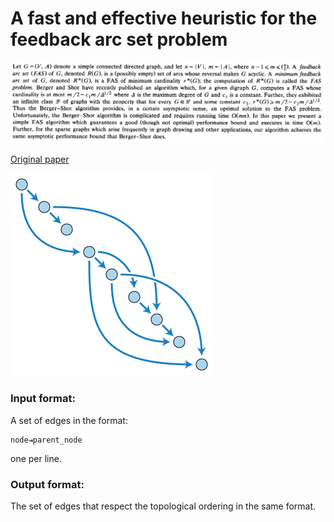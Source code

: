 # A fast and effective heuristic for the feedback arc set problem

<img src="Abstract.png" width="800">



[Original paper](https://www.sciencedirect.com/science/article/pii/002001909390079O)

![Topological Ordering](Topological_Ordering.png)

### Input format:

A set of edges in the format:

```
node⇥parent_node
```

one per line.

### Output format:

The set of edges that respect the topological ordering in the same format.